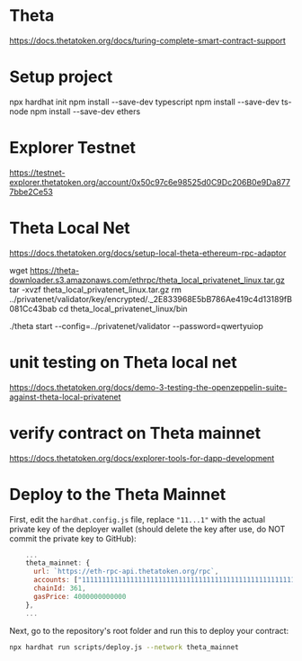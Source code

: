 # Theta

https://docs.thetatoken.org/docs/turing-complete-smart-contract-support

# Setup project

npx hardhat init
npm install --save-dev typescript
npm install --save-dev ts-node
npm install --save-dev ethers

# Explorer Testnet
https://testnet-explorer.thetatoken.org/account/0x50c97c6e98525d0C9Dc206B0e9Da8777bbe2Ce53

# Theta Local Net

https://docs.thetatoken.org/docs/setup-local-theta-ethereum-rpc-adaptor

wget https://theta-downloader.s3.amazonaws.com/ethrpc/theta_local_privatenet_linux.tar.gz
tar -xvzf theta_local_privatenet_linux.tar.gz
rm ../privatenet/validator/key/encrypted/.\_2E833968E5bB786Ae419c4d13189fB081Cc43bab
cd theta_local_privatenet_linux/bin

./theta start --config=../privatenet/validator --password=qwertyuiop

# unit testing on Theta local net
https://docs.thetatoken.org/docs/demo-3-testing-the-openzeppelin-suite-against-theta-local-privatenet

# verify contract on Theta mainnet
https://docs.thetatoken.org/docs/explorer-tools-for-dapp-development



# Deploy to the Theta Mainnet

First, edit the `hardhat.config.js` file, replace `"11...1"` with the actual private key of the deployer wallet (should delete the key after use, do NOT commit the private key to GitHub):

```javascript
    ...
    theta_mainnet: {
      url: `https://eth-rpc-api.thetatoken.org/rpc`,
      accounts: ["1111111111111111111111111111111111111111111111111111111111111111"],
      chainId: 361,
      gasPrice: 4000000000000
    },
    ...
```

Next, go to the repository's root folder and run this to deploy your contract:

```sh
npx hardhat run scripts/deploy.js --network theta_mainnet
```
